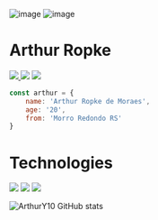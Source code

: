![image](https://repository-images.githubusercontent.com/346374610/5e85bc80-8413-11eb-9e69-1fd4765ab542)
![image](url)

# Arthur Ropke

<p align="left">
  <a href="https://www.linkedin.com/in/arthur-ropke/">
    <img src="https://img.shields.io/badge/-Arthur%20Ropke-6633cc?style=flat-square&logo=Linkedin&logoColor=white&link=https://www.linkedin.com/in/arthurropke" />
  </a>
  <a>
    <img src="https://img.shields.io/badge/<!--arthury1021-->%230090-6633cc?style=flat-square&logo=Discord&logoColor=white" />
  </a>
  <a href="https://github.com/Arthury10">
    <img src="https://img.shields.io/github/followers/Arthury10?label=Follow&style=social" />
  </a>
</p>

```javascript
const arthur = {
	name: 'Arthur Ropke de Moraes',
	age: '20',
	from: 'Morro Redondo RS'
}
```

# Technologies

<p align="left">
  <img src="https://img.icons8.com/color/40/000000/html-5.png">
  <img src="https://img.icons8.com/color/40/0080FF/css3.png">
  <img src="https://img.icons8.com/color/40/000000/javascript.png">
</p>

![ArthurY10 GitHub stats](https://github-readme-stats.vercel.app/api?username=ArthurY10&show_icons=true&theme=midnight-purple)
